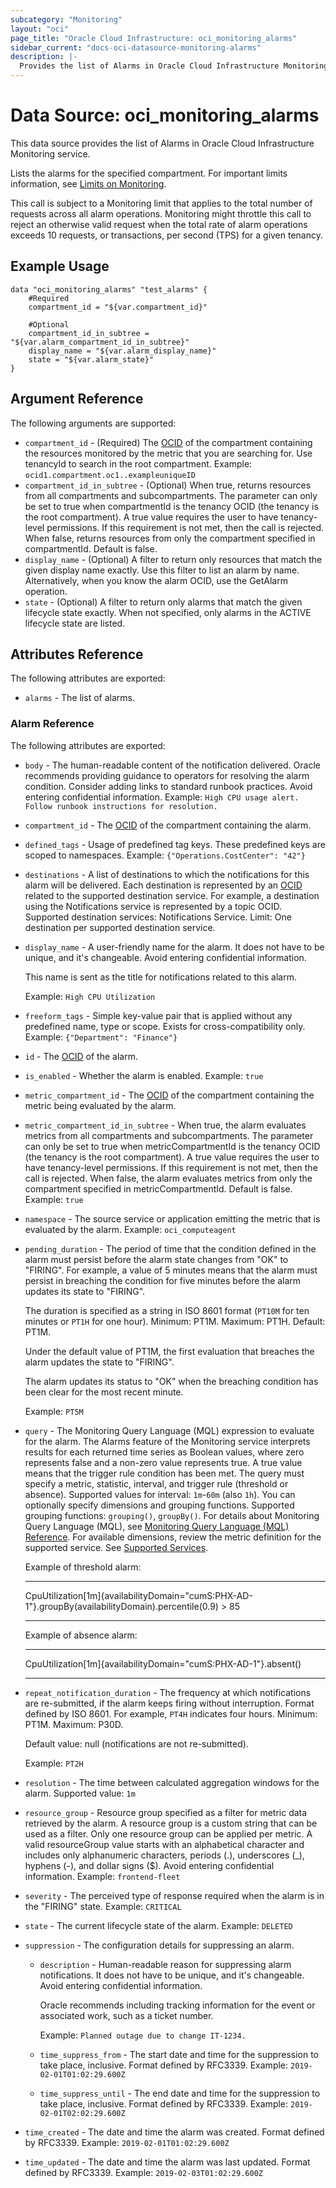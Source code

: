 ```yaml
---
subcategory: "Monitoring"
layout: "oci"
page_title: "Oracle Cloud Infrastructure: oci_monitoring_alarms"
sidebar_current: "docs-oci-datasource-monitoring-alarms"
description: |-
  Provides the list of Alarms in Oracle Cloud Infrastructure Monitoring service
---
```


# Data Source: oci_monitoring_alarms
This data source provides the list of Alarms in Oracle Cloud Infrastructure Monitoring service.

Lists the alarms for the specified compartment.
For important limits information, see [Limits on Monitoring](https://docs.cloud.oracle.com/iaas/Content/Monitoring/Concepts/monitoringoverview.htm#Limits).

This call is subject to a Monitoring limit that applies to the total number of requests across all alarm operations. 
Monitoring might throttle this call to reject an otherwise valid request when the total rate of alarm operations exceeds 10 requests, 
or transactions, per second (TPS) for a given tenancy.


## Example Usage

```hcl
data "oci_monitoring_alarms" "test_alarms" {
	#Required
	compartment_id = "${var.compartment_id}"

	#Optional
	compartment_id_in_subtree = "${var.alarm_compartment_id_in_subtree}"
	display_name = "${var.alarm_display_name}"
	state = "${var.alarm_state}"
}
```

## Argument Reference

The following arguments are supported:

* `compartment_id` - (Required) The [OCID](https://docs.cloud.oracle.com/iaas/Content/General/Concepts/identifiers.htm) of the compartment containing the resources monitored by the metric that you are searching for. Use tenancyId to search in the root compartment.  Example: `ocid1.compartment.oc1..exampleuniqueID` 
* `compartment_id_in_subtree` - (Optional) When true, returns resources from all compartments and subcompartments. The parameter can only be set to true when compartmentId is the tenancy OCID (the tenancy is the root compartment). A true value requires the user to have tenancy-level permissions. If this requirement is not met, then the call is rejected. When false, returns resources from only the compartment specified in compartmentId. Default is false. 
* `display_name` - (Optional) A filter to return only resources that match the given display name exactly. Use this filter to list an alarm by name. Alternatively, when you know the alarm OCID, use the GetAlarm operation. 
* `state` - (Optional) A filter to return only alarms that match the given lifecycle state exactly. When not specified, only alarms in the ACTIVE lifecycle state are listed. 


## Attributes Reference

The following attributes are exported:

* `alarms` - The list of alarms.

### Alarm Reference

The following attributes are exported:

* `body` - The human-readable content of the notification delivered. Oracle recommends providing guidance to operators for resolving the alarm condition. Consider adding links to standard runbook practices. Avoid entering confidential information.  Example: `High CPU usage alert. Follow runbook instructions for resolution.` 
* `compartment_id` - The [OCID](https://docs.cloud.oracle.com/iaas/Content/General/Concepts/identifiers.htm) of the compartment containing the alarm. 
* `defined_tags` - Usage of predefined tag keys. These predefined keys are scoped to namespaces. Example: `{"Operations.CostCenter": "42"}` 
* `destinations` - A list of destinations to which the notifications for this alarm will be delivered.  Each destination is represented by an [OCID](https://docs.cloud.oracle.com/iaas/Content/General/Concepts/identifiers.htm) related to the supported destination service. For example, a destination using the Notifications service is represented by a topic OCID.  Supported destination services: Notifications Service. Limit: One destination per supported destination service. 
* `display_name` - A user-friendly name for the alarm. It does not have to be unique, and it's changeable. Avoid entering confidential information.

	This name is sent as the title for notifications related to this alarm.

	Example: `High CPU Utilization` 
* `freeform_tags` - Simple key-value pair that is applied without any predefined name, type or scope. Exists for cross-compatibility only. Example: `{"Department": "Finance"}` 
* `id` - The [OCID](https://docs.cloud.oracle.com/iaas/Content/General/Concepts/identifiers.htm) of the alarm. 
* `is_enabled` - Whether the alarm is enabled.  Example: `true` 
* `metric_compartment_id` - The [OCID](https://docs.cloud.oracle.com/iaas/Content/General/Concepts/identifiers.htm) of the compartment containing the metric being evaluated by the alarm. 
* `metric_compartment_id_in_subtree` - When true, the alarm evaluates metrics from all compartments and subcompartments. The parameter can only be set to true when metricCompartmentId is the tenancy OCID (the tenancy is the root compartment). A true value requires the user to have tenancy-level permissions. If this requirement is not met, then the call is rejected. When false, the alarm evaluates metrics from only the compartment specified in metricCompartmentId. Default is false.  Example: `true` 
* `namespace` - The source service or application emitting the metric that is evaluated by the alarm.  Example: `oci_computeagent` 
* `pending_duration` - The period of time that the condition defined in the alarm must persist before the alarm state  changes from "OK" to "FIRING". For example, a value of 5 minutes means that the  alarm must persist in breaching the condition for five minutes before the alarm updates its  state to "FIRING". 

	The duration is specified as a string in ISO 8601 format (`PT10M` for ten minutes or `PT1H` for one hour). Minimum: PT1M. Maximum: PT1H. Default: PT1M.

	Under the default value of PT1M, the first evaluation that breaches the alarm updates the state to "FIRING". 

	The alarm updates its status to "OK" when the breaching condition has been clear for  the most recent minute. 

	Example: `PT5M` 
* `query` - The Monitoring Query Language (MQL) expression to evaluate for the alarm. The Alarms feature of  the Monitoring service interprets results for each returned time series as Boolean values,  where zero represents false and a non-zero value represents true. A true value means that the trigger  rule condition has been met. The query must specify a metric, statistic, interval, and trigger  rule (threshold or absence). Supported values for interval: `1m`-`60m` (also `1h`). You can optionally  specify dimensions and grouping functions. Supported grouping functions: `grouping()`, `groupBy()`.  For details about Monitoring Query Language (MQL), see [Monitoring Query Language (MQL) Reference](https://docs.cloud.oracle.com/iaas/Content/Monitoring/Reference/mql.htm).  For available dimensions, review the metric definition for the supported service.  See [Supported Services](https://docs.cloud.oracle.com/iaas/Content/Monitoring/Concepts/monitoringoverview.htm#SupportedServices).

	Example of threshold alarm:

	-----

	CpuUtilization[1m]{availabilityDomain="cumS:PHX-AD-1"}.groupBy(availabilityDomain).percentile(0.9) > 85

	-----

	Example of absence alarm:

	-----

	CpuUtilization[1m]{availabilityDomain="cumS:PHX-AD-1"}.absent()

	----- 
* `repeat_notification_duration` - The frequency at which notifications are re-submitted, if the alarm keeps firing without interruption. Format defined by ISO 8601. For example, `PT4H` indicates four hours. Minimum: PT1M. Maximum: P30D.

	Default value: null (notifications are not re-submitted).

	Example: `PT2H` 
* `resolution` - The time between calculated aggregation windows for the alarm. Supported value: `1m` 
* `resource_group` - Resource group specified as a filter for metric data retrieved by the alarm. A resource group is a custom string that can be used as a filter. Only one resource group can be applied per metric. A valid resourceGroup value starts with an alphabetical character and includes only alphanumeric characters, periods (.), underscores (_), hyphens (-), and dollar signs ($). Avoid entering confidential information.  Example: `frontend-fleet` 
* `severity` - The perceived type of response required when the alarm is in the "FIRING" state.  Example: `CRITICAL` 
* `state` - The current lifecycle state of the alarm.  Example: `DELETED` 
* `suppression` - The configuration details for suppressing an alarm. 
	* `description` - Human-readable reason for suppressing alarm notifications. It does not have to be unique, and it's changeable. Avoid entering confidential information.

		Oracle recommends including tracking information for the event or associated work, such as a ticket number.

		Example: `Planned outage due to change IT-1234.` 
	* `time_suppress_from` - The start date and time for the suppression to take place, inclusive. Format defined by RFC3339.  Example: `2019-02-01T01:02:29.600Z` 
	* `time_suppress_until` - The end date and time for the suppression to take place, inclusive. Format defined by RFC3339.  Example: `2019-02-01T02:02:29.600Z` 
* `time_created` - The date and time the alarm was created. Format defined by RFC3339.  Example: `2019-02-01T01:02:29.600Z` 
* `time_updated` - The date and time the alarm was last updated. Format defined by RFC3339.  Example: `2019-02-03T01:02:29.600Z` 

